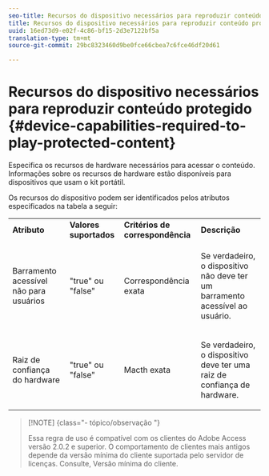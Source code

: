 ```yaml
---
seo-title: Recursos do dispositivo necessários para reproduzir conteúdo protegido
title: Recursos do dispositivo necessários para reproduzir conteúdo protegido
uuid: 16ed73d9-e02f-4c86-bf15-2d3e7122bf5a
translation-type: tm+mt
source-git-commit: 29bc8323460d9be0fce66cbea7c6fce46df20d61

---
```



# Recursos do dispositivo necessários para reproduzir conteúdo protegido {#device-capabilities-required-to-play-protected-content}

Especifica os recursos de hardware necessários para acessar o conteúdo. Informações sobre os recursos de hardware estão disponíveis para dispositivos que usam o kit portátil.

Os recursos do dispositivo podem ser identificados pelos atributos especificados na tabela a seguir:

<table id="table_v3n_fks_n4"> 
 <tbody> 
  <tr> 
   <td><b>Atributo</b> </td> 
   <td><b>Valores suportados</b> </td> 
   <td><b>Critérios de correspondência</b> </td> 
   <td><b>Descrição</b> </td> 
  </tr> 
  <tr> 
   <td colname="1" class="- topic/entry "> <p class="- topic/p ">Barramento acessível não para usuários </p> </td> 
   <td colname="2" class="- topic/entry "> <p class="- topic/p ">"true" ou "false" </p> </td> 
   <td colname="3" class="- topic/entry "> <p class="- topic/p ">Correspondência exata </p> </td> 
   <td colname="4" class="- topic/entry "> <p class="- topic/p ">Se verdadeiro, o dispositivo não deve ter um barramento acessível ao usuário. </p> </td> 
  </tr> 
  <tr> 
   <td colname="1" class="- topic/entry "> <p class="- topic/p ">Raiz de confiança do hardware </p> </td> 
   <td colname="2" class="- topic/entry "> <p class="- topic/p ">"true" ou "false" </p> </td> 
   <td colname="3" class="- topic/entry "> <p class="- topic/p ">Macth exata </p> </td> 
   <td colname="4" class="- topic/entry "> <p class="- topic/p ">Se verdadeiro, o dispositivo deve ter uma raiz de confiança de hardware. </p> </td> 
  </tr> 
 </tbody> 
</table>

>[!NOTE] {class=&quot;- tópico/observação &quot;}
>
>Essa regra de uso é compatível com os clientes do Adobe Access versão 2.0.2 e superior. O comportamento de clientes mais antigos depende da versão mínima do cliente suportada pelo servidor de licenças. Consulte, Versão [](../../../../aaxs-protecting-content/content-setting-up-the-sdk/content-setting-up-the-dev-env.md)mínima do cliente.

